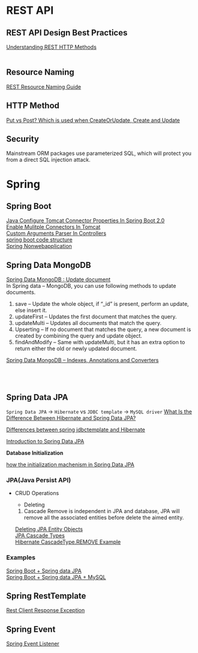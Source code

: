 # REST API

## REST API Design Best Practices  
[Understanding REST HTTP Methods](https://spring.io/understanding/REST)  
[](https://blog.philipphauer.de/restful-api-design-best-practices/)   
[](https://www.moesif.com/blog/technical/api-design/REST-API-Design-Filtering-Sorting-and-Pagination/)  


## Resource Naming
[REST Resource Naming Guide](https://restfulapi.net/resource-naming/)  


## HTTP Method  
[Put vs Post? Which is used when CreateOrUpdate, Create and Update ](https://stackoverflow.com/questions/630453/put-vs-post-in-rest)  




## Security  
Mainstream ORM packages use parameterized SQL, which will protect you from a direct SQL injection attack.





# Spring
[](https://blog.tratif.com/2017/11/23/effective-restful-search-api-in-spring) 



## Spring Boot
[Java Configure Tomcat Connector Properties In Spring Boot 2.0](https://stackoverflow.com/questions/47700115/tomcatembeddedservletcontainerfactory-is-missing-in-spring-boot-2)  
[Enable Mulitple Connectors In Tomcat](https://docs.spring.io/spring-boot/docs/current/reference/htmlsingle/#howto-enable-multiple-connectors-in-tomcat)  
[Custom Arguments Parser In Controllers](https://sdqali.in/blog/2016/01/29/using-custom-arguments-in-spring-mvc-controllers/)  
[spring boot code structure](https://docs.spring.io/spring-boot/docs/current/reference/html/using-boot-structuring-your-code.html)  
[Spring Nonwebapplication]()  



## Spring Data MongoDB  

[Spring Data MongoDB : Update document](https://www.mkyong.com/mongodb/spring-data-mongodb-update-document/)  
In Spring data – MongoDB, you can use following methods to update documents.

1. save – Update the whole object, if “_id” is present, perform an update, else insert it.
2. updateFirst – Updates the first document that matches the query.
3. updateMulti – Updates all documents that match the query.
4. Upserting – If no document that matches the query, a new document is created by combining the query and update object.
5. findAndModify – Same with updateMulti, but it has an extra option to return either the old or newly updated document.

[Spring Data MongoDB – Indexes, Annotations and Converters](https://www.baeldung.com/spring-data-mongodb-index-annotations-converter)  



[](http://www.baeldung.com/queries-in-spring-data-mongodb)  
[](http://www.baeldung.com/queries-in-spring-data-mongodb)  
[](https://docs.spring.io/spring/docs/current/spring-framework-reference/index.html)  


## Spring Data JPA

`Spring Data JPA` -> `Hibernate` vs `JDBC template` -> `MySQL driver`
[What Is the Difference Between Hibernate and Spring Data JPA?](https://dzone.com/articles/what-is-the-difference-between-hibernate-and-sprin-1)

[Differences between spring jdbctemplate and Hibernate](https://stackoverflow.com/questions/17301122/differences-between-spring-jdbctemplate-and-hibernate/17301317)  

[Introduction to Spring Data JPA](https://www.baeldung.com/the-persistence-layer-with-spring-data-jpa)  

**Database Initialization**

[how the initialization machenism in Spring Data JPA](https://docs.spring.io/spring-boot/docs/current/reference/html/howto-database-initialization.html#howto-database-initialization)  




### JPA(Java Persist API)
- CRUD Operations
  - Deleting
  1. Cascade Remove is independent in JPA and database, JPA will remove all the associated entities before delete the aimed entity.

  [Deleting JPA Entity Objects](https://www.objectdb.com/java/jpa/persistence/delete)  
  [JPA Cascade Types](https://howtodoinjava.com/hibernate/hibernate-jpa-cascade-types/)  
  [Hibernate CascadeType.REMOVE Example](https://examples.javacodegeeks.com/enterprise-java/hibernate/hibernate-cascadetype-remove-example/)  

### Examples

[Spring Boot + Spring data JPA](https://www.mkyong.com/spring-boot/spring-boot-spring-data-jpa/)  
[Spring Boot + Spring data JPA + MySQL](https://www.mkyong.com/spring-boot/spring-boot-spring-data-jpa-mysql-example/)  


## Spring RestTemplate
[Rest Client Response Exception](https://stackoverflow.com/questions/15404605/spring-resttemplate-invoking-webservice-with-errors-and-analyze-status-code)  

## Spring Event
[Spring Event Listener](https://mydevgeek.com/spring-4-3-event-listener/)  